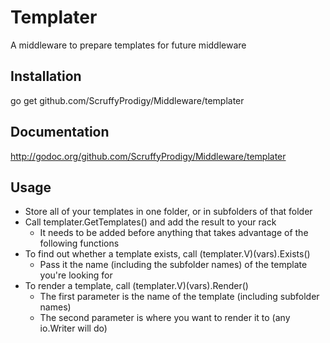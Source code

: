 # Templater
A middleware to prepare templates for future middleware

## Installation
go get github.com/ScruffyProdigy/Middleware/templater

##  Documentation
http://godoc.org/github.com/ScruffyProdigy/Middleware/templater

## Usage
* Store all of your templates in one folder, or in subfolders of that folder
* Call templater.GetTemplates() and add the result to your rack
	* It needs to be added before anything that takes advantage of the following functions
* To find out whether a template exists, call (templater.V)(vars).Exists()
	* Pass it the name (including the subfolder names) of the template you're looking for
* To render a template, call (templater.V)(vars).Render()
	* The first parameter is the name of the template (including subfolder names)
	* The second parameter is where you want to render it to (any io.Writer will do)